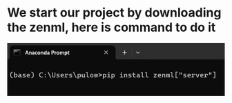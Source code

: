 # We start our project by downloading the zenml, here is command to do it
![](https://github.com/JakubTabor/MLOps/blob/main/images/zenml_installation.png)
